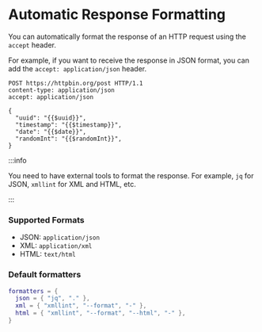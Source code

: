 # Automatic Response Formatting

You can automatically format the response of an HTTP request using the `accept` header.

For example, if you want to receive the response in JSON format, you can add the `accept: application/json` header.

```http title="automatic-response-formatting.http"
POST https://httpbin.org/post HTTP/1.1
content-type: application/json
accept: application/json

{
  "uuid": "{{$uuid}}",
  "timestamp": "{{$timestamp}}",
  "date": "{{$date}}",
  "randomInt": "{{$randomInt}}",
}

```
:::info

You need to have external tools to format the response.
For example, `jq` for JSON, `xmllint` for XML and HTML, etc.

:::

### Supported Formats

- JSON: `application/json`
- XML: `application/xml`
- HTML: `text/html`

### Default formatters

```lua title="default-formatters.lua"
formatters = {
  json = { "jq", "." },
  xml = { "xmllint", "--format", "-" },
  html = { "xmllint", "--format", "--html", "-" },
}
```
